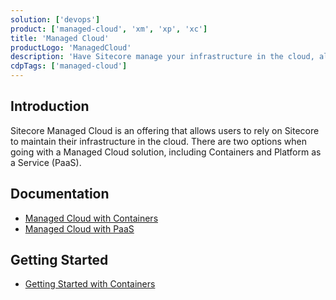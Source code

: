 ```yaml
---
solution: ['devops']
product: ['managed-cloud', 'xm', 'xp', 'xc']
title: 'Managed Cloud'
productLogo: 'ManagedCloud'
description: 'Have Sitecore manage your infrastructure in the cloud, allowing you to focus on your customizations to Sitecore.  Advantages of a Managed Cloud option includes faster time to market, increased uptime and the peace of mind of knowing Sitecore is managing your infrastructure.'
cdpTags: ['managed-cloud']
---
```


## Introduction

Sitecore Managed Cloud is an offering that allows users to rely on Sitecore to maintain their infrastructure in the cloud. There are two options when going with a Managed Cloud solution, including Containers and Platform as a Service (PaaS).

## Documentation

- [Managed Cloud with Containers](https://doc.sitecore.com/xp/en/developers/latest/managed-cloud/managed-cloud-containers.html)
- [Managed Cloud with PaaS](https://doc.sitecore.com/xp/en/developers/latest/managed-cloud/managed-cloud-paas.html)

## Getting Started

- [Getting Started with Containers](/learn/getting-started/managed-cloud-with-containers)
